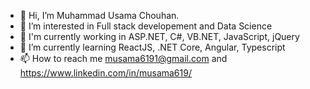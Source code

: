 - 👋 Hi, I’m Muhammad Usama Chouhan.
- 👀 I’m interested in Full stack developement and Data Science
- 🌟 I'm currently working in ASP.NET, C#, VB.NET, JavaScript, jQuery
- 🌱 I’m currently learning ReactJS, .NET Core, Angular, Typescript
- 📫 How to reach me musama6191@gmail.com and https://www.linkedin.com/in/musama619/

